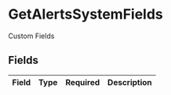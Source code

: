 # GetAlertsSystemFields

Custom Fields


## Fields

| Field       | Type        | Required    | Description |
| ----------- | ----------- | ----------- | ----------- |